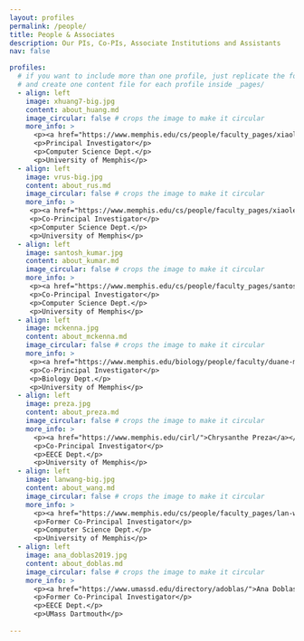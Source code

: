 ```yaml
---
layout: profiles
permalink: /people/
title: People & Associates
description: Our PIs, Co-PIs, Associate Institutions and Assistants
nav: false

profiles:
  # if you want to include more than one profile, just replicate the following block
  # and create one content file for each profile inside _pages/
  - align: left
    image: xhuang7-big.jpg
    content: about_huang.md
    image_circular: false # crops the image to make it circular
    more_info: >
      <p><a href="https://www.memphis.edu/cs/people/faculty_pages/xiaolei-huang.php">Xiaolei Huang</a></p>
      <p>Principal Investigator</p>
      <p>Computer Science Dept.</p>
      <p>University of Memphis</p>
  - align: left
    image: vrus-big.jpg
    content: about_rus.md
    image_circular: false # crops the image to make it circular
    more_info: >
     <p><a href="https://www.memphis.edu/cs/people/faculty_pages/xiaolei-huang.php">Vasile Rus</a></p>
     <p>Co-Principal Investigator</p>
     <p>Computer Science Dept.</p>
     <p>University of Memphis</p>
  - align: left
    image: santosh_kumar.jpg
    content: about_kumar.md
    image_circular: false # crops the image to make it circular
    more_info: >
     <p><a href="https://www.memphis.edu/cs/people/faculty_pages/santosh-kumar.php">Santosh Kumar</a></p>
     <p>Co-Principal Investigator</p>
     <p>Computer Science Dept.</p>
     <p>University of Memphis</p>
  - align: left
    image: mckenna.jpg
    content: about_mckenna.md
    image_circular: false # crops the image to make it circular
    more_info: >
     <p><a href="https://www.memphis.edu/biology/people/faculty/duane-mckenna.php">Duane Mckenna</a></p>
     <p>Co-Principal Investigator</p>
     <p>Biology Dept.</p>
     <p>University of Memphis</p>
  - align: left
    image: preza.jpg
    content: about_preza.md
    image_circular: false # crops the image to make it circular
    more_info: >
      <p><a href="https://www.memphis.edu/cirl/">Chrysanthe Preza</a></p>
      <p>Co-Principal Investigator</p>
      <p>EECE Dept.</p>
      <p>University of Memphis</p>
  - align: left
    image: lanwang-big.jpg
    content: about_wang.md
    image_circular: false # crops the image to make it circular
    more_info: >
      <p><a href="https://www.memphis.edu/cs/people/faculty_pages/lan-wang.php">Lan Wang</a></p>
      <p>Former Co-Principal Investigator</p>
      <p>Computer Science Dept.</p>
      <p>University of Memphis</p>
  - align: left
    image: ana_doblas2019.jpg
    content: about_doblas.md
    image_circular: false # crops the image to make it circular
    more_info: >
      <p><a href="https://www.umassd.edu/directory/adoblas/">Ana Doblas</a></p>
      <p>Former Co-Principal Investigator</p>
      <p>EECE Dept.</p>
      <p>UMass Dartmouth</p>
  
---
```



